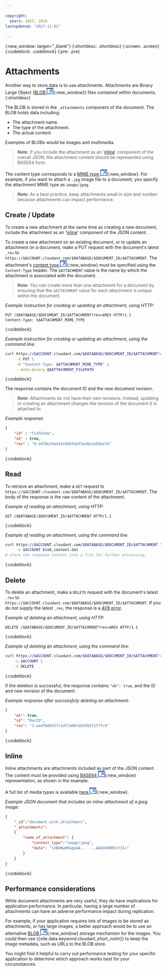 ```yaml
---

copyright:
  years: 2015, 2018
lastupdated: "2017-11-02"

---
```


{:new_window: target="_blank"}
{:shortdesc: .shortdesc}
{:screen: .screen}
{:codeblock: .codeblock}
{:pre: .pre}

# Attachments
Another way to store data is to use attachments.
Attachments are Binary Large Object ([BLOB ![External link icon](../images/launch-glyph.svg "External link icon")](http://en.wikipedia.org/wiki/Binary_large_object){:new_window})
files contained within documents.
{:shortdesc}

The BLOB is stored in the `_attachments` component of the document.
The BLOB holds data including:

-	The attachment name.
-	The type of the attachment.
-	The actual content.

Examples of BLOBs would be images and multimedia.

>	**Note**: If you include the attachment as an '[inline](#inline)' component of the overall JSON,
the attachment content should be represented using BASE64 form.

The content type corresponds to a [MIME type ![External link icon](../images/launch-glyph.svg "External link icon")](http://en.wikipedia.org/wiki/Internet_media_type#List_of_common_media_types){:new_window}.
For example,
if you want to attach a `.jpg` image file to a document,
you specify the attachment MIME type as `image/jpeg`.

>	**Note**: As a best practice,
keep attachments small in size and number because attachments can impact performance.

## Create / Update

To create a new attachment at the same time as creating a new document,
include the attachment as an '[inline](#inline)' component of the JSON content.

To create a new attachment on an existing document,
or to update an attachment on a document,
make a PUT request with the document's latest `_rev` to `https://$ACCOUNT.cloudant.com/$DATABASE/$DOCUMENT_ID/$ATTACHMENT`.
The attachment's [content type ![External link icon](../images/launch-glyph.svg "External link icon")](http://en.wikipedia.org/wiki/Internet_media_type#List_of_common_media_types){:new_window}
must be specified using the `Content-Type` header.
The `$ATTACHMENT` value is the name by which the attachment is associated with the document.

>	**Note**: You can create more than one attachment for a document by ensuring
that the `$ATTACHMENT` value for each attachment is unique within the document.

_Example instruction for creating or updating an attachment, using HTTP:_

```HTTP
PUT /$DATABASE/$DOCUMENT_ID/$ATTACHMENT?rev=$REV HTTP/1.1
Content-Type: $$ATTACHMENT_MIME_TYPE
```
{:codeblock}

_Example instruction for creating or updating an attachment, using the command line:_

```sh
curl https://$ACCOUNT.cloudant.com/$DATABASE/$DOCUMENT_ID/$ATTACHMENT?rev=$REV \
	 -X PUT \
	 -H "Content-Type: $ATTACHMENT_MIME_TYPE" \
	 --data-binary @$ATTACHMENT_FILEPATH
```
{:codeblock}

<!--

_Example instruction for creating or updating an attachment, using Javascript:_

```javascript
var nano = require('nano');
var fs = require('fs');
var account = nano("https://$ACCOUNT:$PASSWORD@$ACCOUNT.cloudant.com");
var db = account.use($DATABASE);
fs.readFile($FILEPATH, function (err, data) {
	if (!err) {
		db.attachment.insert($DOCUMENT_ID, $ATTACHMENT, data, $ATTACHMENT_MIME_TYPE, {
			rev: $REV
		},
		function (err, body) {
			if (!err)
				console.log(body);
		}
	}
});
```
{:codeblock}

-->

The response contains the document ID and the new document revision.

>	**Note**: Attachments do not have their own revisions.
Instead,
updating or creating an attachment changes the revision of the document it is attached to.

_Example response:_

```json
{
	"id" : "FishStew",
	"ok" : true,
	"rev" : "9-247bb19a41bfd9bfdaf5ee6e2e05be74"
}
```
{:codeblock}

## Read

To retrieve an attachment,
make a `GET` request to `https://$ACCOUNT.cloudant.com/$DATABASE/$DOCUMENT_ID/$ATTACHMENT`.
The body of the response is the raw content of the attachment.

_Example of reading an attachment, using HTTP:_

```http
GET /$DATABASE/$DOCUMENT_ID/$ATTACHMENT HTTP/1.1
```
{:codeblock}

_Example of reading an attachment, using the command line:_

```sh
curl https://$ACCOUNT.cloudant.com/$DATABASE/$DOCUMENT_ID/$ATTACHMENT \
	 -u $ACCOUNT blob_content.dat
# store the response content into a file for further processing.
```
{:codeblock}

<!--

_Example of reading an attachment, using Javascript:_

```javascript
var nano = require('nano');
var account = nano("https://$ACCOUNT:$PASSWORD@$ACCOUNT.cloudant.com");
var db = account.use($DATABASE);
db.attachment.get($DOCUMENT_ID, $FILENAME, function (err, body) {
	if (!err) {
		console.log(body);
	}
});
```
{:codeblock}

-->

## Delete

To delete an attachment,
make a `DELETE` request with the document's latest `_rev`
to `https://$ACCOUNT.cloudant.com/$DATABASE/$DOCUMENT_ID/$ATTACHMENT`.
If you do not supply the latest `_rev`,
the response is a [409 error](http.html#409).

_Example of deleting an attachment, using HTTP:_

```http
DELETE /$DATABASE/$DOCUMENT_ID/$ATTACHMENT?rev=$REV HTTP/1.1
```
{:codeblock}

_Example of deleting an attachment, using the command line:_

```sh
curl https://$ACCOUNT.cloudant.com/$DATABASE/$DOCUMENT_ID/$ATTACHMENT?rev=$REV \
	-u $ACCOUNT \
	-X DELETE
```
{:codeblock}

<!--

_Example of deleting an attachment, using Javascript:_

```javascript
var nano = require('nano');
var account = nano("https://$ACCOUNT:$PASSWORD@$ACCOUNT.cloudant.com");
var db = account.use($DATABASE);
db.attachment.destroy($DOCUMENT_ID, $FILENAME, $REV, function (err, body) {
	if (!err) {
		console.log(body);
	}
});
```
{:codeblock}

-->

If the deletion is successful,
the response contains `"ok": true`,
and the ID and new revision of the document.

_Example response after successfuly deleting an attachment:_

```json
{
	"ok": true,
	"id": "DocID",
	"rev": "3-aedfb06537c1d77a087eb295571f7fc9"
}
```
{:codeblock}

## Inline

Inline attachments are attachments included as part of the JSON content.
The content must be provided using [BASE64 ![External link icon](../images/launch-glyph.svg "External link icon")](https://en.wikipedia.org/wiki/Base64){:new_window} representation,
as shown in the example.

A full list of media types is available
[here ![External link icon](../images/launch-glyph.svg "External link icon")](http://en.wikipedia.org/wiki/Internet_media_type#List_of_common_media_types){:new_window}.

_Example JSON document that includes an inline attachment of a jpeg image:_

```json
{
	"_id":"document_with_attachment",
	"_attachments":
	{
		"name_of_attachment": {
			"content_type":"image/jpeg",
			"data": "iVBORw0KGgoAA... ...AASUVORK5CYII="
		}
	}
}
```
{:codeblock}

## Performance considerations

While document attachments are very useful,
they do have implications for application performance.
In particular,
having a large number of attachments can have an adverse performance impact during replication.

For example,
if your application requires lots of images to be stored as attachments,
or has large images,
a better approach would be to use an alternative [BLOB ![External link icon](../images/launch-glyph.svg "External link icon")](https://en.wikipedia.org/wiki/Binary_large_object){:new_window}
storage mechanism for the images.
You could then use {{site.data.keyword.cloudant_short_notm}} to keep
the image metadata,
such as URLs to the BLOB store.

You might find it helpful to carry out performance testing for your specific application
to determine which approach works best for your circumstances.